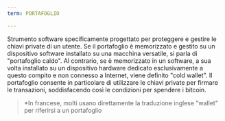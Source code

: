 ```yaml
---
term: PORTAFOGLIO

---
```

Strumento software specificamente progettato per proteggere e gestire le chiavi private di un utente. Se il portafoglio è memorizzato e gestito su un dispositivo software installato su una macchina versatile, si parla di "portafoglio caldo". Al contrario, se è memorizzato in un software, a sua volta installato su un dispositivo hardware dedicato esclusivamente a questo compito e non connesso a Internet, viene definito "cold wallet". Il portafoglio consente in particolare di utilizzare le chiavi private per firmare le transazioni, soddisfacendo così le condizioni per spendere i bitcoin.

> *In francese, molti usano direttamente la traduzione inglese "wallet" per riferirsi a un portafoglio